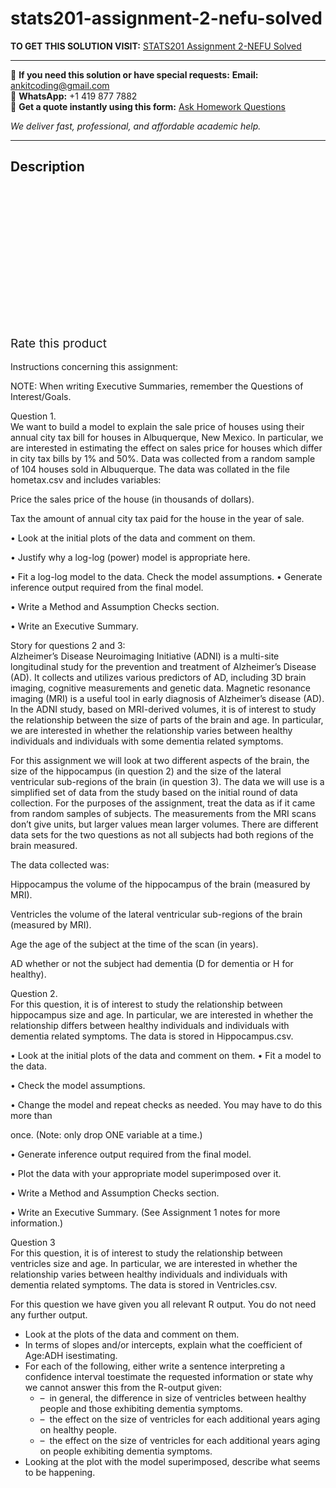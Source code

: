 # stats201-assignment-2-nefu-solved
**TO GET THIS SOLUTION VISIT:** [STATS201 Assignment 2-NEFU Solved](https://www.ankitcodinghub.com/product/stats201-assignment-2-nefu-solved/)


---

📩 **If you need this solution or have special requests:** **Email:** ankitcoding@gmail.com  
📱 **WhatsApp:** +1 419 877 7882  
📄 **Get a quote instantly using this form:** [Ask Homework Questions](https://www.ankitcodinghub.com/services/ask-homework-questions/)

*We deliver fast, professional, and affordable academic help.*

---

<h2>Description</h2>



<div class="kk-star-ratings kksr-auto kksr-align-center kksr-valign-top" data-payload="{&quot;align&quot;:&quot;center&quot;,&quot;id&quot;:&quot;91864&quot;,&quot;slug&quot;:&quot;default&quot;,&quot;valign&quot;:&quot;top&quot;,&quot;ignore&quot;:&quot;&quot;,&quot;reference&quot;:&quot;auto&quot;,&quot;class&quot;:&quot;&quot;,&quot;count&quot;:&quot;0&quot;,&quot;legendonly&quot;:&quot;&quot;,&quot;readonly&quot;:&quot;&quot;,&quot;score&quot;:&quot;0&quot;,&quot;starsonly&quot;:&quot;&quot;,&quot;best&quot;:&quot;5&quot;,&quot;gap&quot;:&quot;4&quot;,&quot;greet&quot;:&quot;Rate this product&quot;,&quot;legend&quot;:&quot;0\/5 - (0 votes)&quot;,&quot;size&quot;:&quot;24&quot;,&quot;title&quot;:&quot;STATS201 Assignment 2-NEFU Solved&quot;,&quot;width&quot;:&quot;0&quot;,&quot;_legend&quot;:&quot;{score}\/{best} - ({count} {votes})&quot;,&quot;font_factor&quot;:&quot;1.25&quot;}">

<div class="kksr-stars">

<div class="kksr-stars-inactive">
            <div class="kksr-star" data-star="1" style="padding-right: 4px">


<div class="kksr-icon" style="width: 24px; height: 24px;"></div>
        </div>
            <div class="kksr-star" data-star="2" style="padding-right: 4px">


<div class="kksr-icon" style="width: 24px; height: 24px;"></div>
        </div>
            <div class="kksr-star" data-star="3" style="padding-right: 4px">


<div class="kksr-icon" style="width: 24px; height: 24px;"></div>
        </div>
            <div class="kksr-star" data-star="4" style="padding-right: 4px">


<div class="kksr-icon" style="width: 24px; height: 24px;"></div>
        </div>
            <div class="kksr-star" data-star="5" style="padding-right: 4px">


<div class="kksr-icon" style="width: 24px; height: 24px;"></div>
        </div>
    </div>

<div class="kksr-stars-active" style="width: 0px;">
            <div class="kksr-star" style="padding-right: 4px">


<div class="kksr-icon" style="width: 24px; height: 24px;"></div>
        </div>
            <div class="kksr-star" style="padding-right: 4px">


<div class="kksr-icon" style="width: 24px; height: 24px;"></div>
        </div>
            <div class="kksr-star" style="padding-right: 4px">


<div class="kksr-icon" style="width: 24px; height: 24px;"></div>
        </div>
            <div class="kksr-star" style="padding-right: 4px">


<div class="kksr-icon" style="width: 24px; height: 24px;"></div>
        </div>
            <div class="kksr-star" style="padding-right: 4px">


<div class="kksr-icon" style="width: 24px; height: 24px;"></div>
        </div>
    </div>
</div>


<div class="kksr-legend" style="font-size: 19.2px;">
            <span class="kksr-muted">Rate this product</span>
    </div>
    </div>
<div class="page" title="Page 1">
<div class="layoutArea">
<div class="column">
&nbsp;

</div>
</div>
<div class="layoutArea">
<div class="column">
Instructions concerning this assignment:

NOTE: When writing Executive Summaries, remember the Questions of Interest/Goals.

</div>
</div>
</div>
<div class="page" title="Page 2">
<div class="layoutArea">
<div class="column">
Question 1.

</div>
</div>
<div class="layoutArea">
<div class="column">
We want to build a model to explain the sale price of houses using their annual city tax bill for houses in Albuquerque, New Mexico. In particular, we are interested in estimating the effect on sales price for houses which differ in city tax bills by 1% and 50%. Data was collected from a random sample of 104 houses sold in Albuquerque. The data was collated in the file hometax.csv and includes variables:

Price the sales price of the house (in thousands of dollars).

Tax the amount of annual city tax paid for the house in the year of sale.

• Look at the initial plots of the data and comment on them.

• Justify why a log-log (power) model is appropriate here.

• Fit a log-log model to the data. Check the model assumptions. • Generate inference output required from the final model.

• Write a Method and Assumption Checks section.

• Write an Executive Summary.

</div>
</div>
</div>
<div class="page" title="Page 3">
<div class="layoutArea">
<div class="column">
Story for questions 2 and 3:

</div>
</div>
<div class="layoutArea">
<div class="column">
Alzheimer’s Disease Neuroimaging Initiative (ADNI) is a multi-site longitudinal study for the prevention and treatment of Alzheimer’s Disease (AD). It collects and utilizes various predictors of AD, including 3D brain imaging, cognitive measurements and genetic data. Magnetic resonance imaging (MRI) is a useful tool in early diagnosis of Alzheimer’s disease (AD). In the ADNI study, based on MRI-derived volumes, it is of interest to study the relationship between the size of parts of the brain and age. In particular, we are interested in whether the relationship varies between healthy individuals and individuals with some dementia related symptoms.

For this assignment we will look at two different aspects of the brain, the size of the hippocampus (in question 2) and the size of the lateral ventricular sub-regions of the brain (in question 3). The data we will use is a simplified set of data from the study based on the initial round of data collection. For the purposes of the assignment, treat the data as if it came from random samples of subjects. The measurements from the MRI scans don’t give units, but larger values mean larger volumes. There are different data sets for the two questions as not all subjects had both regions of the brain measured.

The data collected was:

Hippocampus the volume of the hippocampus of the brain (measured by MRI).

Ventricles the volume of the lateral ventricular sub-regions of the brain (measured by MRI).

Age the age of the subject at the time of the scan (in years).

AD whether or not the subject had dementia (D for dementia or H for healthy).

</div>
</div>
</div>
<div class="page" title="Page 4">
<div class="layoutArea">
<div class="column">
Question 2.

</div>
</div>
<div class="layoutArea">
<div class="column">
For this question, it is of interest to study the relationship between hippocampus size and age. In particular, we are interested in whether the relationship differs between healthy individuals and individuals with dementia related symptoms. The data is stored in Hippocampus.csv.

• Look at the initial plots of the data and comment on them. • Fit a model to the data.

• Check the model assumptions.

• Change the model and repeat checks as needed. You may have to do this more than

once. (Note: only drop ONE variable at a time.)

• Generate inference output required from the final model.

• Plot the data with your appropriate model superimposed over it.

• Write a Method and Assumption Checks section.

• Write an Executive Summary. (See Assignment 1 notes for more information.)

</div>
</div>
</div>
<div class="page" title="Page 5">
<div class="layoutArea">
<div class="column">
Question 3

</div>
</div>
<div class="layoutArea">
<div class="column">
For this question, it is of interest to study the relationship between ventricles size and age. In particular, we are interested in whether the relationship varies between healthy individuals and individuals with dementia related symptoms. The data is stored in Ventricles.csv.

For this question we have given you all relevant R output. You do not need any further output.

<ul>
<li>Look at the plots of the data and comment on them.</li>
<li>In terms of slopes and/or intercepts, explain what the coefficient of Age:ADH isestimating.</li>
<li>For each of the following, either write a sentence interpreting a confidence interval toestimate the requested information or state why we cannot answer this from the R-output given:
<ul>
<li>– &nbsp;in general, the difference in size of ventricles between healthy people and those exhibiting dementia symptoms.</li>
<li>– &nbsp;the effect on the size of ventricles for each additional years aging on healthy people.</li>
<li>– &nbsp;the effect on the size of ventricles for each additional years aging on people exhibiting dementia symptoms.</li>
</ul>
</li>
<li>Looking at the plot with the model superimposed, describe what seems to be happening.</li>
</ul>
</div>
</div>
</div>
